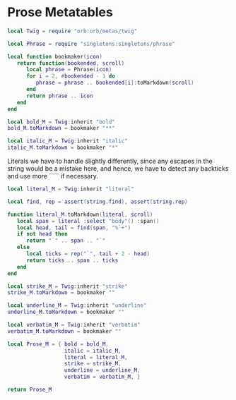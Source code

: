 # Prose Metatables


```lua
local Twig = require "orb:orb/metas/twig"

local Phrase = require "singletons:singletons/phrase"
```

```lua
local function bookmaker(icon)
   return function(bookended, scroll)
      local phrase = Phrase(icon)
      for i = 2, #bookended - 1 do
         phrase = phrase .. bookended[i]:toMarkdown(scroll)
      end
      return phrase .. icon
   end
end
```

```lua
local bold_M = Twig:inherit "bold"
bold_M.toMarkdown = bookmaker "**"
```

```lua
local italic_M = Twig:inherit "italic"
italic_M.toMarkdown = bookmaker "*"
```

Literals we have to handle slightly differently, since any escapes in the
string would be a mistake here, and hence, we have to detect any backticks and
use more ````` if necessary\.

```lua
local literal_M = Twig:inherit "literal"

local find, rep = assert(string.find), assert(string.rep)

function literal_M.toMarkdown(literal, scroll)
   local span = literal :select "body"() :span()
   local head, tail = find(span, "%`+")
   if not head then
      return "`" .. span .. "`"
   else
      local ticks = rep("`", tail + 2 - head)
      return ticks .. span .. ticks
   end
end
```

```lua
local strike_M = Twig:inherit "strike"
strike_M.toMarkdown = bookmaker ""
```

```lua
local underline_M = Twig:inherit "underline"
underline_M.toMarkdown = bookmaker ""
```

```lua
local verbatim_M = Twig:inherit "verbatim"
verbatim_M.toMarkdown = bookmaker ""
```

```lua
local Prose_M = { bold = bold_M,
                  italic = italic_M,
                  literal = literal_M,
                  strike = strike_M,
                  underline = underline_M,
                  verbatim = verbatim_M, }
```


```lua
return Prose_M
```
